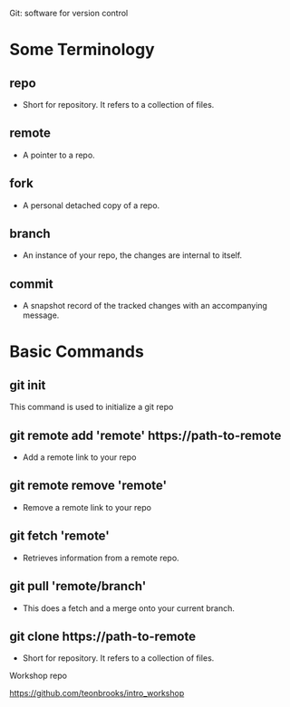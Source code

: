 Git: software for version control

# Some Terminology

## repo

- Short for repository. It refers to a collection of files.

## remote

- A pointer to a repo.

## fork

- A personal detached copy of a repo.

## branch

- An instance of your repo, the changes are internal to itself.

## commit

- A snapshot record of the tracked changes with an accompanying message.

# Basic Commands

## git init

This command is used to initialize a git repo

## git remote add 'remote' https://path-to-remote

- Add a remote link to your repo

## git remote remove 'remote'

- Remove a remote link to your repo

## git fetch 'remote'

- Retrieves information from a remote repo.

## git pull 'remote/branch'

- This does a fetch and a merge onto your current branch.

## git clone https://path-to-remote

- Short for repository. It refers to a collection of files.

Workshop repo

https://github.com/teonbrooks/intro_workshop
